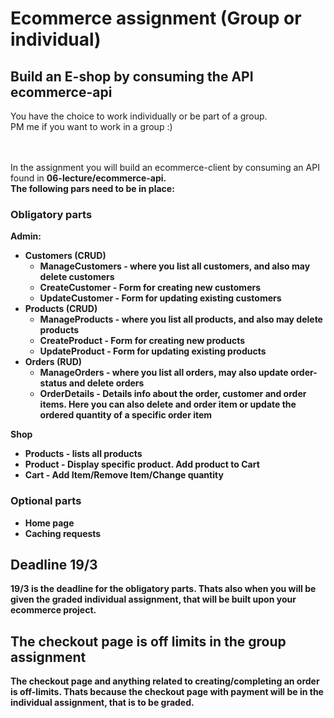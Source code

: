 # Ecommerce assignment (Group or individual)

## Build an E-shop by consuming the API ecommerce-api
You have the choice to work individually or be part of a group.<br>
PM me if you want to work in a group :)

<br>
<br>
In the assignment you will build an ecommerce-client by consuming an API found in <b>06-lecture/ecommerce-api<b>. <br>
The following pars need to be in place:

### Obligatory parts
Admin:
- Customers (CRUD)
  - ManageCustomers - where you list all customers, and also may delete customers
  - CreateCustomer - Form for creating new customers
  - UpdateCustomer - Form for updating existing customers
- Products (CRUD)
  - ManageProducts - where you list all products, and also may delete products
  - CreateProduct - Form for creating new products
  - UpdateProduct - Form for updating existing products
- Orders (RUD)
  - ManageOrders - where you list all orders, may also update order-status and delete orders
  - OrderDetails - Details info about the order, customer and order items. Here you can also delete and order item or update the ordered quantity of a specific order item


Shop
- Products - lists all products
- Product - Display specific product. Add product to Cart
- Cart - Add Item/Remove Item/Change quantity


### Optional parts
- Home page
- Caching requests


## Deadline 19/3
19/3 is the deadline for the obligatory parts. Thats also when you will be given the graded individual assignment, that will be built upon your ecommerce project.

## The checkout page is off limits in the group assignment
The checkout page and anything related to creating/completing an order is off-limits. Thats because the checkout page with payment will be in the individual assignment, that is to be graded.

